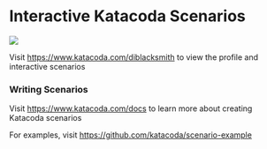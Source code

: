 # Interactive Katacoda Scenarios

[![](http://shields.katacoda.com/katacoda/diblacksmith/count.svg)](https://www.katacoda.com/diblacksmith "Get your profile on Katacoda.com")

Visit https://www.katacoda.com/diblacksmith to view the profile and interactive scenarios

### Writing Scenarios
Visit https://www.katacoda.com/docs to learn more about creating Katacoda scenarios

For examples, visit https://github.com/katacoda/scenario-example

